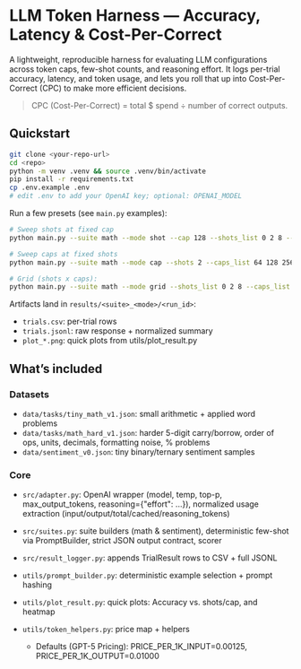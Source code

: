 # LLM Token Harness — Accuracy, Latency & Cost-Per-Correct

A lightweight, reproducible harness for evaluating LLM configurations across token caps, few-shot counts, and reasoning effort. It logs per-trial accuracy, latency, and token usage, and lets you roll that up into Cost-Per-Correct (CPC) to make more efficient decisions.

> CPC (Cost-Per-Correct) = total $ spend ÷ number of correct outputs.

## Quickstart
```bash
git clone <your-repo-url>
cd <repo>
python -m venv .venv && source .venv/bin/activate
pip install -r requirements.txt
cp .env.example .env
# edit .env to add your OpenAI key; optional: OPENAI_MODEL
```

Run a few presets (see `main.py` examples):
```bash
# Sweep shots at fixed cap
python main.py --suite math --mode shot --cap 128 --shots_list 0 2 8 --plot

# Sweep caps at fixed shots
python main.py --suite math --mode cap --shots 2 --caps_list 64 128 256 --plot

# Grid (shots x caps):
python main.py --suite math --mode grid --shots_list 0 2 8 --caps_list 64 128 256 --plot
```

Artifacts land in `results/<suite>_<mode>/<run_id>`:
- `trials.csv`: per-trial rows
- `trials.jsonl`: raw response + normalized summary
- `plot_*.png`: quick plots from utils/plot_result.py

## What’s included

### Datasets
- `data/tasks/tiny_math_v1.json`: small arithmetic + applied word problems
- `data/tasks/math_hard_v1.json`: harder 5-digit carry/borrow, order of ops, units, decimals, formatting noise, % problems
- `data/sentiment_v0.json`: tiny binary/ternary sentiment samples

### Core
- `src/adapter.py`: OpenAI wrapper (model, temp, top-p, max_output_tokens, reasoning={"effort": ...}), normalized usage extraction (input/output/total/cached/reasoning_tokens)

- `src/suites.py`: suite builders (math & sentiment), deterministic few-shot via PromptBuilder, strict JSON output contract, scorer

- `src/result_logger.py`: appends TrialResult rows to CSV + full JSONL

- `utils/prompt_builder.py`: deterministic example selection + prompt hashing

- `utils/plot_result.py`: quick plots: Accuracy vs. shots/cap, and heatmap

- `utils/token_helpers.py`: price map + helpers
  - Defaults (GPT-5 Pricing): PRICE_PER_1K_INPUT=0.00125, PRICE_PER_1K_OUTPUT=0.01000
